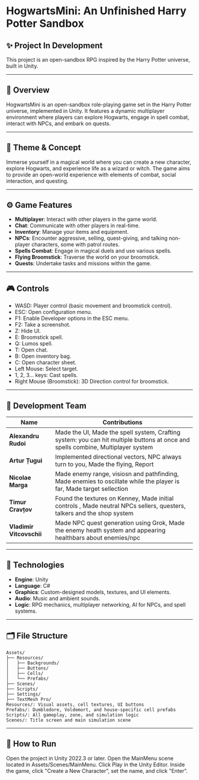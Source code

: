 # HogwartsMini: An Unfinished Harry Potter Sandbox

## **✨ Project In Development**

This project is an open-sandbox RPG inspired by the Harry Potter universe, built in Unity.

---

## **📌 Overview**

HogwartsMini is an open-sandbox role-playing game set in the Harry Potter universe, implemented in Unity. It features a dynamic multiplayer environment where players can explore Hogwarts, engage in spell combat, interact with NPCs, and embark on quests.

---

## **🧠 Theme & Concept**

Immerse yourself in a magical world where you can create a new character, explore Hogwarts, and experience life as a wizard or witch. The game aims to provide an open-world experience with elements of combat, social interaction, and questing.

---

## **⚙️ Game Features**

- **Multiplayer**: Interact with other players in the game world.
- **Chat**: Communicate with other players in real-time.
- **Inventory**: Manage your items and equipment.
- **NPCs**: Encounter aggressive, selling, quest-giving, and talking non-player characters, some with patrol routes.
- **Spells Combat**: Engage in magical duels and use various spells.
- **Flying Broomstick**: Traverse the world on your broomstick.
- **Quests**: Undertake tasks and missions within the game.

---

## **🎮 Controls**

- WASD: Player control (basic movement and broomstick control).
- ESC: Open configuration menu.
- F1: Enable Developer options in the ESC menu.
- F2: Take a screenshot.
- Z: Hide UI.
- E: Broomstick spell.
- Q: Lumos spell.
- T: Open chat.
- B: Open inventory bag.
- C: Open character sheet.
- Left Mouse: Select target.
- 1, 2, 3... keys: Cast spells.
- Right Mouse (Broomstick): 3D Direction control for broomstick.

---

## **👥 Development Team**

| Name                     | Contributions                                                                 |
|--------------------------|------------------------------------------------------------------------------|
| **Alexandru Rudoi**      | Made the UI, Made the spell system, Crafting system: you can hit multiple buttons at once and spells combine, Multiplayer system  |
| **Artur Țugui**          | Implemented directional vectors, NPC always turn to you, Made the flying, Report  |
| **Nicolae Marga**        | Made enemy range, visiosn and pathfinding, Made enemies to oscillate while the player is far, Made target sellection  |
| **Timur Cravțov**        | Found the textures on Kenney, Made initial controls , Made neutral NPCs sellers, questers, talkers and the shop system  |
| **Vladimir Vitcovschii** | Made NPC quest generation using Grok, Made the enemy heath system and appearing healthbars about enemies/npc |

---

## **🧱 Technologies**

- **Engine**: Unity
- **Language**: C#
- **Graphics**: Custom-designed models, textures, and UI elements.
- **Audio**: Music and ambient sounds.
- **Logic**: RPG mechanics, multiplayer networking, AI for NPCs, and spell systems.

---

## **🗂️ File Structure**
```
Assets/
├── Resources/
│   ├── Backgrounds/
│   ├── Buttons/
│   ├── Cells/
│   └── Prefabs/
├── Scenes/
├── Scripts/
├── Settings/
├── TextMesh Pro/
Resources/: Visual assets, cell textures, UI buttons
Prefabs/: Dumbledore, Voldemort, and house-specific cell prefabs
Scripts/: All gameplay, zone, and simulation logic
Scenes/: Title screen and main simulation scene
```

--- 

## **🚀 How to Run**

Open the project in Unity 2022.3 or later.
Open the MainMenu scene located in Assets/Scenes/MainMenu.
Click Play in the Unity Editor.
Inside the game, click "Create a New Character", set the name, and click "Enter".